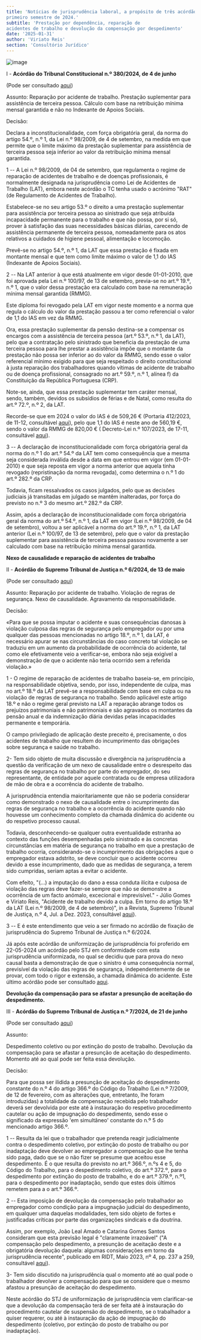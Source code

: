 ```yaml
---
title: 'Notícias de jurisprudência laboral, a propósito de três acórdãos do
primeiro semestre de 2024.'
subtitle: 'Prestação por dependência, reparação de
acidentes de trabalho e devolução da compensação por despedimento'
date: '2025-01-31'
author: 'Viriato Reis'
section: 'Consultório Jurídico'
---
```

![image](/images/dr_1.jpeg)

I - **Acórdão do Tribunal Constitucional n.º 380/2024, de 4 de junho**

(Pode ser consultado
[aqui](https://diariodarepublica.pt/dr/detalhe/acordao-tribunal-constitucional/380-2024-867844485))

Assunto: Reparação por acidente de trabalho. Prestação suplementar para
assistência de terceira pessoa. Cálculo com base na retribuição mínima
mensal garantida e não no Indexante de Apoios Sociais.

Decisão:

Declara a inconstitucionalidade, com força obrigatória geral, da norma
do artigo 54.º, n.º 1, da Lei n.º 98/2009, de 4 de setembro, na medida
em que permite que o limite máximo da prestação suplementar para
assistência de terceira pessoa seja inferior ao valor da retribuição
mínima mensal garantida.

1 -- A Lei n.º 98/2009, de 04 de setembro, que regulamenta o regime de
reparação de acidentes de trabalho e de doenças profissionais, é
normalmente designada na jurisprudência como Lei de Acidentes de
Trabalho (LAT), embora neste acórdão o TC tenha usado o acrónimo \"RAT\"
(de Regulamento de Acidentes de Trabalho).

Estabelece-se no seu artigo 53.º o direito a uma prestação suplementar
para assistência por terceira pessoa ao sinistrado que seja atribuída
incapacidade permanente para o trabalho e que não possa, por si só,
prover à satisfação das suas necessidades básicas diárias, carecendo de
assistência permanente de terceira pessoa, nomeadamente para os atos
relativos a cuidados de higiene pessoal, alimentação e locomoção.

Prevê-se no artigo 54.º, n.º 1, da LAT que essa prestação é fixada em
montante mensal e que tem como limite máximo o valor de 1,1 do IAS
(Indexante de Apoios Sociais).

2 -- Na LAT anterior à que está atualmente em vigor desde 01-01-2010,
que foi aprovada pela Lei n.º 100/97, de 13 de setembro, previa-se no
art.º 19.º, n.º 1, que o valor dessa prestação era calculado com base na
remuneração mínima mensal garantida (RMMG).

Este diploma foi revogado pela LAT em vigor neste momento e a norma que
regula o cálculo do valor da prestação passou a ter como referencial o
valor de 1,1 do IAS em vez da RMMG.

Ora, essa prestação suplementar da pensão destina-se a compensar os
encargos com a assistência de terceira pessoa (art.º 53.º, n.º 1, da
LAT), pelo que a contratação pelo sinistrado que beneficia da prestação
de uma terceira pessoa para lhe prestar a assistência impõe que o
montante da prestação não possa ser inferior ao do valor da RMMG, sendo
esse o valor referencial mínimo exigido para que seja respeitado o
direito constitucional à justa reparação dos trabalhadores quando
vítimas de acidente de trabalho ou de doença profissional, consagrado no
art.º 59.º, n.º 1, alínea f) da Constituição da República Portuguesa
(CRP).

Note-se, ainda, que essa prestação suplementar tem caráter mensal,
sendo, também, devidos os subsídios de férias e de Natal, como resulta
do art.º 72.º, n.º 2, da LAT.

Recorde-se que em 2024 o valor do IAS é de 509,26 € (Portaria 412/2023,
de 11-12, consultável
[aqui](https://files.diariodarepublica.pt/1s/2023/12/23700/0004300043.pdf)),
pelo que 1,1 do IAS é neste ano de 560,19 €, sendo o valor da RMMG de
820,00 € ( Decreto-Lei n.º 107/2023, de 17-11, consultável
[aqui](https://www.dgert.gov.pt/wp-content/uploads/2020/01/Decreto-Lei-n-107-A2023-de-17-de-novembro.pdf)).

3 -- A declaração de inconstitucionalidade com força obrigatória geral
da norma do n.º 1 do art.º 54.º da LAT tem como consequência que a mesma
seja considerada inválida desde a data em que entrou em vigor (em
01-01-2010) e que seja reposta em vigor a norma anterior que aquela
tinha revogado (repristinação da norma revogada), como determina o n.º 1
do art.º 282.º da CRP.

Todavia, ficam ressalvados os casos julgados, pelo que as decisões
judiciais já transitadas em julgado se mantêm inalteradas, por força do
previsto no n.º 3 do mesmo art.º 282.º da CRP.

Assim, após a declaração de inconstitucionalidade com força obrigatória
geral da norma do art.º 54.º, n.º 1, da LAT em vigor (Lei n.º 98/2009,
de 04 de setembro), voltou a ser aplicável a norma do art.º 19.º, n.º 1,
da LAT anterior (Lei n.º 100/97, de 13 de setembro), pelo que o valor da
prestação suplementar para assistência de terceira pessoa passou
novamente a ser calculado com base na retribuição mínima mensal
garantida.

**Nexo de causalidade e reparação de acidentes de trabalho**

II - **Acórdão do** **Supremo Tribunal de Justiça n.º 6/2024, de 13 de
maio**

(Pode ser consultado
[aqui](https://diariodarepublica.pt/dr/detalhe/acordao-supremo-tribunal-justica/6-2024-864543698))

Assunto: Reparação por acidente de trabalho. Violação de regras de
segurança. Nexo de causalidade. Agravamento da responsabilidade.

Decisão:

«Para que se possa imputar o acidente e suas consequências danosas à
violação culposa das regras de segurança pelo empregador ou por uma
qualquer das pessoas mencionadas no artigo 18.º, n.º 1, da LAT, é
necessário apurar se nas circunstâncias do caso concreto tal violação se
traduziu em um aumento da probabilidade de ocorrência do acidente, tal
como ele efetivamente veio a verificar-se, embora não seja exigível a
demonstração de que o acidente não teria ocorrido sem a referida
violação.»

1 - O regime de reparação de acidentes de trabalho baseia-se, em
princípio, na responsabilidade objetiva, sendo, por isso, independente
de culpa, mas no art.º 18.º da LAT prevê-se a responsabilidade com base
em culpa ou na violação de regras de segurança no trabalho. Sendo
aplicável este artigo 18.º e não o regime geral previsto na LAT a
reparação abrange todos os prejuízos patrimoniais e não patrimoniais e
são agravados os montantes da pensão anual e da indemnização diária
devidas pelas incapacidades permanente e temporária.

O campo privilegiado de aplicação deste preceito é, precisamente, o dos
acidentes de trabalho que resultem do incumprimento das obrigações sobre
segurança e saúde no trabalho.

2- Tem sido objeto de muita discussão e divergência na jurisprudência a
questão da verificação de um nexo de causalidade entre o desrespeito das
regras de segurança no trabalho por parte do empregador, do seu
representante, de entidade por aquele contratada ou de empresa
utilizadora de mão de obra e a ocorrência do acidente de trabalho.

A jurisprudência entendia maioritariamente que não se poderia considerar
como demonstrado o nexo de causalidade entre o incumprimento das regras
de segurança no trabalho e a ocorrência do acidente quando não houvesse
um conhecimento completo da chamada dinâmica do acidente ou do respetivo
processo causal.

Todavia, desconhecendo-se qualquer outra eventualidade estranha ao
contexto das funções desempenhadas pelo sinistrado e às concretas
circunstâncias em matéria de segurança no trabalho em que a prestação de
trabalho ocorria, considerando-se o incumprimento das obrigações a que o
empregador estava adstrito, se deve concluir que o acidente ocorreu
devido a esse incumprimento, dado que as medidas de segurança, a terem
sido cumpridas, seriam aptas a evitar o acidente.

Com efeito, "(...) a imputação do dano a essa conduta ilícita e culposa
de violação das regras deve fazer-se sempre que não se demonstre a
ocorrência de um facto anómalo, excecional e imprevisível." - Júlio
Gomes e Viriato Reis, "Acidente de trabalho devido a culpa. Em torno do
artigo 18.º da LAT (Lei n.º 98/2009, de 4 de setembro)", in a Revista,
Supremo Tribunal de Justiça, n.º 4, Jul. a Dez. 2023, consultável
[aqui](https://arevista.stj.pt/edicoes/numero-4/acidente-de-trabalho-devido-a-culpa-em-torno-do-artigo-18-o-da-lat-lei-n-o-98-2009-de-4-de-setembro)).

3 -- E é este entendimento que veio a ser firmado no acórdão de fixação
de jurisprudência do Supremo Tribunal de Justiça n.º 6/2024.

Já após este acórdão de uniformização de jurisprudência foi proferido em
22-05-2024 um acórdão pelo STJ em conformidade com esta jurisprudência
uniformizada, no qual se decidiu que para prova do nexo causal basta a
demonstração de que o sinistro é uma consequência normal, previsível da
violação das regras de segurança, independentemente de se provar, com
todo o rigor e extensão, a chamada dinâmica do acidente. Este último
acórdão pode ser consultado
[aqui](https://www.dgsi.pt/jstj.nsf/954f0ce6ad9dd8b980256b5f003fa814/ab050d91e72b6d8a80258b260031f50d?OpenDocument).

**Devolução da compensação para se afastar a presunção de aceitação do
despedimento.**

III - **Acórdão do Supremo Tribunal de Justiça n.º 7/2024, de 21 de
junho**

(Pode ser consultado
[aqui](https://diariodarepublica.pt/dr/detalhe/acordao-supremo-tribunal-justica/7-2024-869623321))

Assunto:

Despedimento coletivo ou por extinção do posto de trabalho. Devolução da
compensação para se afastar a presunção de aceitação do despedimento.
Momento até ao qual pode ser feita essa devolução.

Decisão:

Para que possa ser ilidida a presunção de aceitação do despedimento
constante do n.º 4 do artigo 366.º do Código do Trabalho (Lei n.º
7/2009, de 12 de fevereiro, com as alterações que, entretanto, lhe foram
introduzidas) a totalidade da compensação recebida pelo trabalhador
deverá ser devolvida por este até à instauração do respetivo
procedimento cautelar ou ação de impugnação do despedimento, sendo esse
o significado da expressão 'em simultâneo' constante do n.º 5 do
mencionado artigo 366.º.

1 -- Resulta da lei que o trabalhador que pretenda reagir judicialmente
contra o despedimento coletivo, por extinção do posto de trabalho ou por
inadaptação deve devolver ao empregador a compensação que lhe tenha sido
paga, dado que se o não fizer se presume que aceitou esse despedimento.
É o que resulta do previsto no art.º 366.º, n.ºs 4 e 5, do Código do
Trabalho, para o despedimento coletivo, do art.º 372.º, para o
despedimento por extinção do posto de trabalho, e do e art.º 379.º,
n.º1, para o despedimento por inadaptação, sendo que estes dois últimos
remetem para a o art.º 366.º.

2 -- Esta imposição de devolução da compensação pelo trabalhador ao
empregador como condição para a impugnação judicial do despedimento, em
qualquer uma daquelas modalidades, tem sido objeto de fortes e
justificadas críticas por parte das organizações sindicais e da
doutrina.

Assim, por exemplo, João Leal Amado e Catarina Gomes Santos consideram
que esta previsão legal é "claramente irrazoável" ("A compensação pelo
despedimento, a presunção de aceitação deste e a obrigatória devolução
daquela: algumas considerações em torno da jurisprudência recente",
publicado em RIDT, Maio 2023, nº 4, pp. 237 a 259, consultável
[aqui](https://idt.fdulisboa.pt/wp-content/uploads/2023/05/RIDT_4_final-web.pdf)).

3- Tem sido discutido na jurisprudência qual o momento até ao qual pode
o trabalhador devolver a compensação para que se considere que o mesmo
afastou a presunção de aceitação do despedimento.

Neste acórdão do STJ de uniformização de jurisprudência vem
clarificar-se que a devolução da compensação terá de ser feita até à
instauração do procedimento cautelar de suspensão do despedimento, se o
trabalhador a quiser requerer, ou até à instauração da ação de
impugnação do despedimento (coletivo, por extinção do posto de trabalho
ou por inadaptação).
